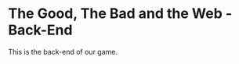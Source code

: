 The Good, The Bad and the Web - Back-End
=========================================

This is the back-end of our game.